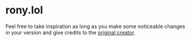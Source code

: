 # rony.lol
Feel free to take inspiration as long as you make some noticeable changes in your version and give credits to the [original creator](https://x.com/ronykax).